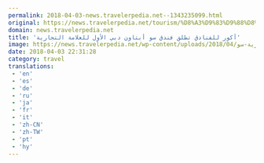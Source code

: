 ```yaml
---
permalink: 2018-04-03-news.travelerpedia.net--1343235099.html
original: https://news.travelerpedia.net/tourism/%D8%A3%D9%83%D9%88%D8%B1-%D9%84%D9%84%D9%81%D9%86%D8%A7%D8%AF%D9%82-%D8%AA%D8%B7%D9%84%D9%82-%D9%81%D9%86%D8%AF%D9%82-%D8%B3%D9%88-%D8%A3%D8%A8%D8%AA%D8%A7%D9%88%D9%86-%D8%AF%D8%A8%D9%8A/
domain: news.travelerpedia.net
title: 'أكور للفنادق تطلق فندق سو أبتاون دبي الأول للعلامة التجارية'
image: https://news.travelerpedia.net/wp-content/uploads/2018/04/أكور-للفنادق-تطلق-أول-فندق-بالعلامة-التجارية-سو.jpg
date: 2018-04-03 22:31:28
category: travel
translations: 
 - 'en'
 - 'es'
 - 'de'
 - 'ru'
 - 'ja'
 - 'fr'
 - 'it'
 - 'zh-CN'
 - 'zh-TW'
 - 'pt'
 - 'hy'
---
```


